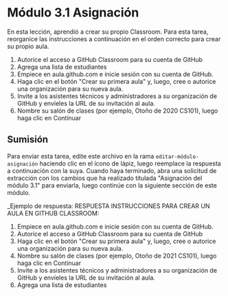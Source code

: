 # Módulo 3.1 Asignación

En esta lección, aprendió a crear su propio Classroom. Para esta tarea, reorganice las instrucciones a continuación en el orden correcto para crear su propio aula.
1. Autorice el acceso a GitHub Classroom para su cuenta de GitHub
2. Agrega una lista de estudiantes
3. Empiece en aula.github.com e inicie sesión con su cuenta de GitHub.
4. Haga clic en el botón "Crear su primera aula" y, luego, cree o autorice una organización para su nueva aula.
5. Invite a los asistentes técnicos y administradores a su organización de GitHub y envíeles la URL de su invitación al aula.
6. Nombre su salón de clases (por ejemplo, Otoño de 2020 CS101), luego haga clic en Continuar

## Sumisión

Para enviar esta tarea, edite este archivo en la rama `editar-módulo-asignación` haciendo clic en el ícono de lápiz, luego reemplace la respuesta a continuación con la suya. Cuando haya terminado, abra una solicitud de extracción con los cambios que ha realizado titulada "Asignación del módulo 3.1" para enviarla, luego continúe con la siguiente sección de este módulo.

_Ejemplo de respuesta: 
RESPUESTA INSTRUCCIONES PARA CREAR UN AULA EN GITHUB CLASSROOM:
1. Empiece en aula.github.com e inicie sesión con su cuenta de GitHub.
2. Autorice el acceso a GitHub Classroom para su cuenta de GitHub
3. Haga clic en el botón "Crear su primera aula" y, luego, cree o autorice una organización para su nueva aula.
4. Nombre su salón de clases (por ejemplo, Otoño de 2021 CS101), luego haga clic en Continuar
5. Invite a los asistentes técnicos y administradores a su organización de GitHub y envíeles la URL de su invitación al aula.
6. Agrega una lista de estudiantes

